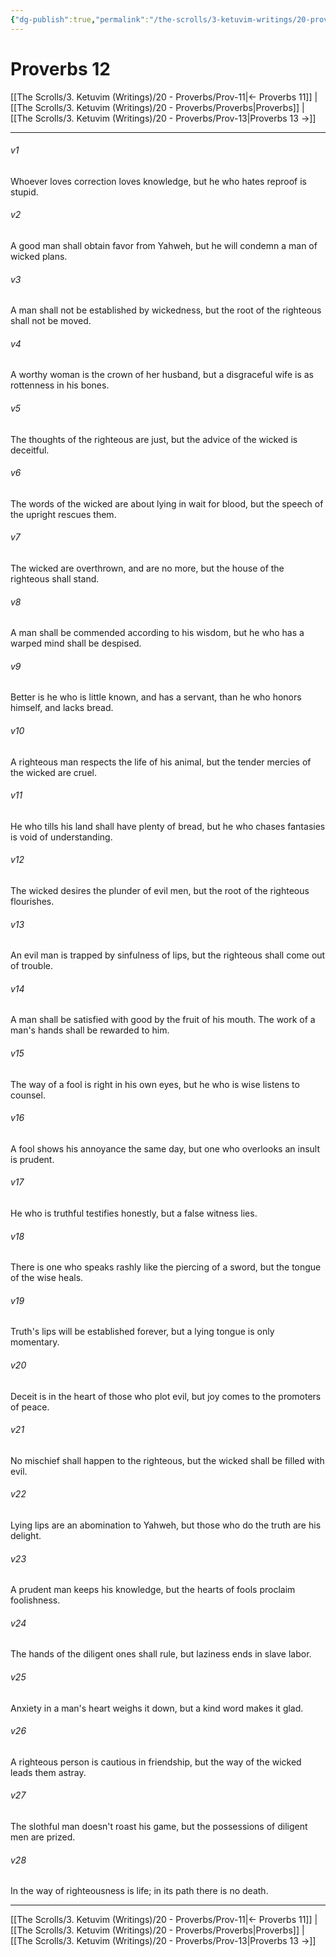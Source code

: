 ```yaml
---
{"dg-publish":true,"permalink":"/the-scrolls/3-ketuvim-writings/20-proverbs/prov-12/","tags":["TheScrolls","Ketuvim"]}
---
```



# Proverbs 12

[[The Scrolls/3. Ketuvim (Writings)/20 - Proverbs/Prov-11\|← Proverbs 11]] | [[The Scrolls/3. Ketuvim (Writings)/20 - Proverbs/Proverbs\|Proverbs]] | [[The Scrolls/3. Ketuvim (Writings)/20 - Proverbs/Prov-13\|Proverbs 13 →]]
***



###### v1 
Whoever loves correction loves knowledge, but he who hates reproof is stupid. 

###### v2 
A good man shall obtain favor from Yahweh, but he will condemn a man of wicked plans. 

###### v3 
A man shall not be established by wickedness, but the root of the righteous shall not be moved. 

###### v4 
A worthy woman is the crown of her husband, but a disgraceful wife is as rottenness in his bones. 

###### v5 
The thoughts of the righteous are just, but the advice of the wicked is deceitful. 

###### v6 
The words of the wicked are about lying in wait for blood, but the speech of the upright rescues them. 

###### v7 
The wicked are overthrown, and are no more, but the house of the righteous shall stand. 

###### v8 
A man shall be commended according to his wisdom, but he who has a warped mind shall be despised. 

###### v9 
Better is he who is little known, and has a servant, than he who honors himself, and lacks bread. 

###### v10 
A righteous man respects the life of his animal, but the tender mercies of the wicked are cruel. 

###### v11 
He who tills his land shall have plenty of bread, but he who chases fantasies is void of understanding. 

###### v12 
The wicked desires the plunder of evil men, but the root of the righteous flourishes. 

###### v13 
An evil man is trapped by sinfulness of lips, but the righteous shall come out of trouble. 

###### v14 
A man shall be satisfied with good by the fruit of his mouth. The work of a man's hands shall be rewarded to him. 

###### v15 
The way of a fool is right in his own eyes, but he who is wise listens to counsel. 

###### v16 
A fool shows his annoyance the same day, but one who overlooks an insult is prudent. 

###### v17 
He who is truthful testifies honestly, but a false witness lies. 

###### v18 
There is one who speaks rashly like the piercing of a sword, but the tongue of the wise heals. 

###### v19 
Truth's lips will be established forever, but a lying tongue is only momentary. 

###### v20 
Deceit is in the heart of those who plot evil, but joy comes to the promoters of peace. 

###### v21 
No mischief shall happen to the righteous, but the wicked shall be filled with evil. 

###### v22 
Lying lips are an abomination to Yahweh, but those who do the truth are his delight. 

###### v23 
A prudent man keeps his knowledge, but the hearts of fools proclaim foolishness. 

###### v24 
The hands of the diligent ones shall rule, but laziness ends in slave labor. 

###### v25 
Anxiety in a man's heart weighs it down, but a kind word makes it glad. 

###### v26 
A righteous person is cautious in friendship, but the way of the wicked leads them astray. 

###### v27 
The slothful man doesn't roast his game, but the possessions of diligent men are prized. 

###### v28 
In the way of righteousness is life; in its path there is no death.

***
[[The Scrolls/3. Ketuvim (Writings)/20 - Proverbs/Prov-11\|← Proverbs 11]] | [[The Scrolls/3. Ketuvim (Writings)/20 - Proverbs/Proverbs\|Proverbs]] | [[The Scrolls/3. Ketuvim (Writings)/20 - Proverbs/Prov-13\|Proverbs 13 →]]
